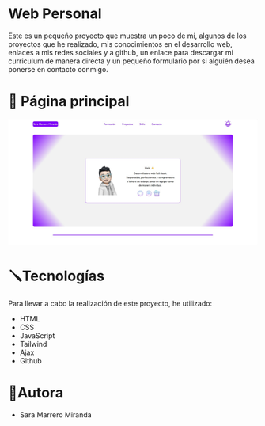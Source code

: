 # Web Personal
Este es un pequeño proyecto que muestra un poco de mí, algunos de los proyectos que he realizado, mis conocimientos en el desarrollo web, enlaces a mis redes sociales y a github, un enlace para descargar mi curriculum de manera directa y un pequeño formulario por si alguién desea ponerse en contacto conmigo.

# 📸 Página principal

![Pagina principal](./img/paginaPrincipal.jpg)



# 🪛Tecnologías
Para llevar a cabo la realización de este proyecto, he utilizado:
* HTML
* CSS
* JavaScript
* Tailwind
* Ajax
* Github

# 👤Autora
* Sara Marrero Miranda
